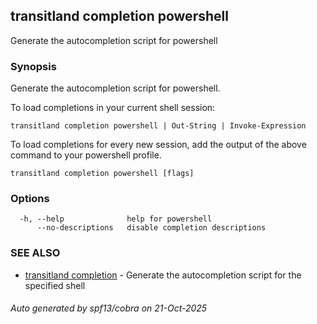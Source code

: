 ## transitland completion powershell

Generate the autocompletion script for powershell

### Synopsis

Generate the autocompletion script for powershell.

To load completions in your current shell session:

	transitland completion powershell | Out-String | Invoke-Expression

To load completions for every new session, add the output of the above command
to your powershell profile.


```
transitland completion powershell [flags]
```

### Options

```
  -h, --help              help for powershell
      --no-descriptions   disable completion descriptions
```

### SEE ALSO

* [transitland completion](transitland_completion.md)	 - Generate the autocompletion script for the specified shell

###### Auto generated by spf13/cobra on 21-Oct-2025
